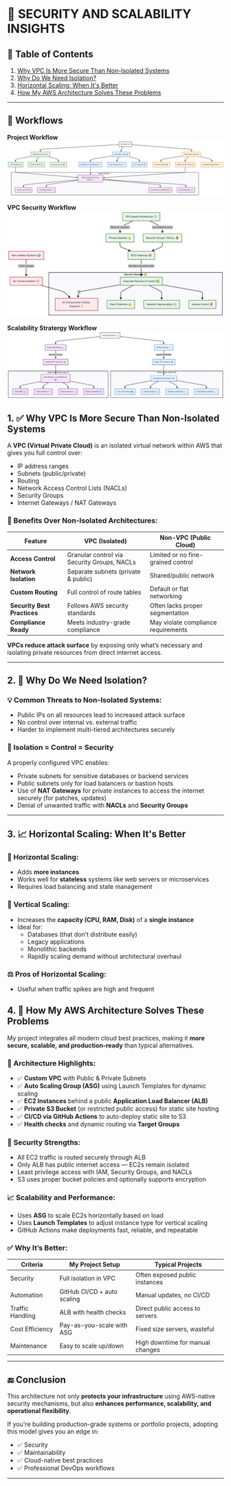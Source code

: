 # 🔐 SECURITY AND SCALABILITY INSIGHTS

## 📌 Table of Contents
1. [Why VPC Is More Secure Than Non-Isolated Systems](#1-why-vpc-is-more-secure-than-non-isolated-systems)
2. [Why Do We Need Isolation?](#2-why-do-we-need-isolation)
3. [Horizontal Scaling: When It's Better](#3-horizontal-scaling-when-its-better)
4. [How My AWS Architecture Solves These Problems](#4-how-my-aws-architecture-solves-these-problems)

---

## 🎯 Workflows 

**Project Workflow**
![Project Workflow](./flowcharts/my%20project%20workflow.png)

**VPC Security Workflow**
![VPC Security Workflow](./flowcharts//vpc%20security%20workflow.png)

**Scalability Stratergy Workflow**
![Scalability Stratergy Workflow](./flowcharts/scaling%20stratergy%20workflow.png)

## 1. ✅ Why VPC Is More Secure Than Non-Isolated Systems

A **VPC (Virtual Private Cloud)** is an isolated virtual network within AWS that gives you full control over:

- IP address ranges
- Subnets (public/private)
- Routing
- Network Access Control Lists (NACLs)
- Security Groups
- Internet Gateways / NAT Gateways

### 🔐 Benefits Over Non-Isolated Architectures:
| Feature                    | VPC (Isolated)                        | Non-VPC (Public Cloud)              |
|----------------------------|----------------------------------------|-------------------------------------|
| **Access Control**         | Granular control via Security Groups, NACLs | Limited or no fine-grained control |
| **Network Isolation**      | Separate subnets (private & public)   | Shared/public network               |
| **Custom Routing**         | Full control of route tables          | Default or flat networking          |
| **Security Best Practices**| Follows AWS security standards        | Often lacks proper segmentation     |
| **Compliance Ready**       | Meets industry-grade compliance       | May violate compliance requirements |

**VPCs reduce attack surface** by exposing only what’s necessary and isolating private resources from direct internet access.

---

## 2. 🎯 Why Do We Need Isolation?

### 💡 Common Threats to Non-Isolated Systems:
- Public IPs on all resources lead to increased attack surface
- No control over internal vs. external traffic
- Harder to implement multi-tiered architectures securely

### 🔐 Isolation = Control = Security

A properly configured VPC enables:
- Private subnets for sensitive databases or backend services
- Public subnets only for load balancers or bastion hosts
- Use of **NAT Gateways** for private instances to access the internet securely (for patches, updates)
- Denial of unwanted traffic with **NACLs** and **Security Groups**

---

## 3. 📈 Horizontal Scaling: When It's Better

### 🔄 Horizontal Scaling:
- Adds **more instances**
- Works well for **stateless** systems like web servers or microservices
- Requires load balancing and state management

### 🔼 Vertical Scaling:
- Increases the **capacity (CPU, RAM, Disk)** of a **single instance**
- Ideal for:
  - Databases (that don’t distribute easily)
  - Legacy applications
  - Monolithic backends
  - Rapidly scaling demand without architectural overhaul

### ⚖️ Pros of Horizontal Scaling:
- Useful when traffic spikes are high and frequent

## 4. 🚀 How My AWS Architecture Solves These Problems

My project integrates all modern cloud best practices, making it **more secure, scalable, and production-ready** than typical alternatives.

### 🧱 Architecture Highlights:
- ✅ **Custom VPC** with Public & Private Subnets
- ✅ **Auto Scaling Group (ASG)** using Launch Templates for dynamic scaling
- ✅ **EC2 Instances** behind a public **Application Load Balancer (ALB)**
- ✅ **Private S3 Bucket** (or restricted public access) for static site hosting
- ✅ **CI/CD via GitHub Actions** to auto-deploy static site to S3
- ✅ **Health checks** and dynamic routing via **Target Groups**

### 🔐 Security Strengths:
- All EC2 traffic is routed securely through ALB
- Only ALB has public internet access — EC2s remain isolated
- Least privilege access with IAM, Security Groups, and NACLs
- S3 uses proper bucket policies and optionally supports encryption

### 📈 Scalability and Performance:
- Uses **ASG** to scale EC2s horizontally based on load
- Uses **Launch Templates** to adjust instance type for vertical scaling
- GitHub Actions make deployments fast, reliable, and repeatable

### ✅ Why It’s Better:
| Criteria              | My Project Setup              | Typical Projects                   |
|----------------------|-------------------------------|------------------------------------|
| Security             | Full isolation in VPC         | Often exposed public instances     |
| Automation           | GitHub CI/CD + auto scaling   | Manual updates, no CI/CD           |
| Traffic Handling     | ALB with health checks        | Direct public access to servers    |
| Cost Efficiency      | Pay-as-you-scale with ASG     | Fixed size servers, wasteful       |
| Maintenance          | Easy to scale up/down         | High downtime for manual changes   |

---

## 🔚 Conclusion

This architecture not only **protects your infrastructure** using AWS-native security mechanisms, but also **enhances performance, scalability, and operational flexibility**.

If you're building production-grade systems or portfolio projects, adopting this model gives you an edge in:

- ✅ Security
- ✅ Maintainability
- ✅ Cloud-native best practices
- ✅ Professional DevOps workflows

---
